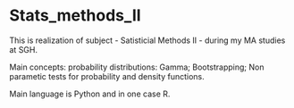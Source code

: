 # Stats_methods_II

This is realization of subject - Satisticial Methods II - during my MA studies at SGH.

Main concepts: probability distributions: Gamma; Bootstrapping; Non parametic tests for probability and density functions. 

Main language is Python and in one case R.
